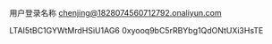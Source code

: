 用户登录名称 chenjing@1828074560712792.onaliyun.com

LTAI5tBC1GYWtMrdHSiU1AG6
0xyooq9bC5rRBYbg1QdONtUXi3HsTE